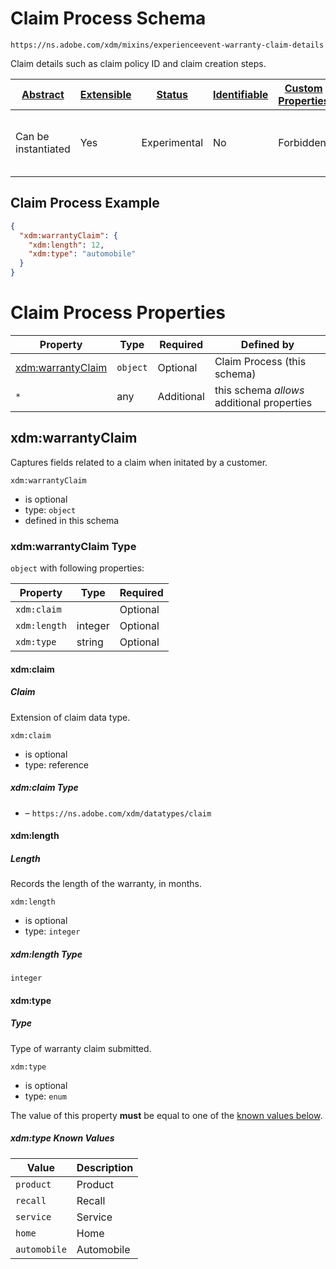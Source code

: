 
# Claim Process Schema

```
https://ns.adobe.com/xdm/mixins/experienceevent-warranty-claim-details
```

Claim details such as claim policy ID and claim creation steps.

| [Abstract](../../../../abstract.md) | [Extensible](../../../../extensions.md) | [Status](../../../../status.md) | [Identifiable](../../../../id.md) | [Custom Properties](../../../../extensions.md) | [Additional Properties](../../../../extensions.md) | Defined In |
|-------------------------------------|-----------------------------------------|---------------------------------|-----------------------------------|------------------------------------------------|----------------------------------------------------|------------|
| Can be instantiated | Yes | Experimental | No | Forbidden | Permitted | [mixins/experience-event/industry-verticals/experienceevent-warranty-claim-process.schema.json](mixins/experience-event/industry-verticals/experienceevent-warranty-claim-process.schema.json) |

## Claim Process Example
```json
{
  "xdm:warrantyClaim": {
    "xdm:length": 12,
    "xdm:type": "automobile"
  }
}
```

# Claim Process Properties

| Property | Type | Required | Defined by |
|----------|------|----------|------------|
| [xdm:warrantyClaim](#xdmwarrantyclaim) | `object` | Optional | Claim Process (this schema) |
| `*` | any | Additional | this schema *allows* additional properties |

## xdm:warrantyClaim

Captures fields related to a claim when initated by a customer.

`xdm:warrantyClaim`
* is optional
* type: `object`
* defined in this schema

### xdm:warrantyClaim Type


`object` with following properties:


| Property | Type | Required |
|----------|------|----------|
| `xdm:claim`|  | Optional |
| `xdm:length`| integer | Optional |
| `xdm:type`| string | Optional |



#### xdm:claim
##### Claim

Extension of claim data type.

`xdm:claim`
* is optional
* type: reference

##### xdm:claim Type


* []() – `https://ns.adobe.com/xdm/datatypes/claim`







#### xdm:length
##### Length

Records the length of the warranty, in months.

`xdm:length`
* is optional
* type: `integer`

##### xdm:length Type


`integer`








#### xdm:type
##### Type

Type of warranty claim submitted.

`xdm:type`
* is optional
* type: `enum`

The value of this property **must** be equal to one of the [known values below](#xdmwarrantyclaim-known-values).

##### xdm:type Known Values
| Value | Description |
|-------|-------------|
| `product` | Product |
| `recall` | Recall |
| `service` | Service |
| `home` | Home |
| `automobile` | Automobile |








